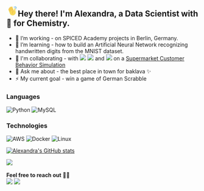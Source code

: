 <h2><img src="./assets/hand-wave.gif" width='30'>Hey there! I'm Alexandra, a Data Scientist with 💚 for Chemistry.</h2>

- 🔭 I’m working - on SPICED Academy projects in Berlin, Germany.
- 🌱 I’m learning - how to build an Artificial Neural Network recognizing handwritten digits from the MNIST dataset.
- 🎯 I'm collaborating - with <a href="https://github.com/AlphanAksoyoglu/"><img src="https://img.shields.io/badge/-Alphan-0077B5?style=plastic&logo=GitHub&logoColor=white"/></a> <a href="https://github.com/pavrmk"><img src="https://img.shields.io/badge/-Pavel-0077B5?style=plastic&logo=GitHub&logoColor=white"/></a> and <a href="https://github.com/lenaromanenko"><img src="https://img.shields.io/badge/-Lena-0077B5?style=plastic&logo=GitHub&logoColor=white"/></a> on a [Supermarket Customer Behavior Simulation](https://github.com/lenaromanenko/markov_simulation)
- 💬 Ask me about - the best place in town for baklava ✨
- ⚡ My current goal - win a game of German Scrabble

### Languages

![Python](https://img.shields.io/badge/-Python-000?&logo=python&?logoWidth=10)
![MySQL](https://img.shields.io/badge/-MYSQL-000?&logo=MySQL&logoColor=white?logoWidth=10)

### Technologies

![AWS](https://img.shields.io/badge/-AWS-000?&logo=Amazon-AWS&logoColor=FF9900)
![Docker](https://img.shields.io/badge/-Docker-000?&logo=Docker)
![Linux](https://img.shields.io/badge/-Linux-000?&logo=Linux&logoColor=FCC624)

[![Alexandra's GitHub stats](https://github-readme-stats.vercel.app/api?username=ai-aksoyoglu&count_private=true&show_icons=true&theme=chartreuse-dark&hide_title=true)](https://github.com/ai-aksoyoglu/github-readme-stats)

![](https://komarev.com/ghpvc/?username=ai-aksoyoglu&color=brightgreen&label=hits+👀)

__Feel free to reach out__ 🤝🏻  
<a href="https://www.linkedin.com/in/alexandra-irina-aksoyo%C4%9Flu-4722b575"><img src="https://img.shields.io/badge/-Connect-0077B5?style=plastic&logo=Linkedin&logoColor=white"/></a>
<a href="mailto:ai-aksoyoglu@protonmail.com"><img src="https://img.shields.io/badge/-ai&minus;aksoyoglu@protonmail.com-D14836?style=plastic&logo=ProtonMail&logoColor=white"/></a>


<!--
<a href="mailto:ai-aksoyoglu@protonmail.com"><img src="https://img.shields.io/badge/-ai&minus;aksoyoglu@protonmail.com-D14836?style=splastic&logo=ProtonMail&logoColor=white&Color=#195340"/></a>

__Feel free to reach out__ [<img align="left" alt="linkedin" width="25px" src="assets/linkedin.png" />](https://www.linkedin.com/in/alexandra-irina-aksoyo%C4%9Flu-4722b575/)&nbsp;&nbsp;&nbsp;[<img alt="email" width="29px" src="assets/gmail.png" />](mailto:ai-aksoyoglu@protonmail.com) 
**ai-aksoyoglu/ai-aksoyoglu** is a ✨ _special_ ✨ repository because its `README.md` (this file) appears on your GitHub profile.

Here are some ideas to get you started:

- 🔭 I’m currently working on ...
- 🌱 I’m currently learning ...
- 👯 I’m looking to collaborate on ...
- 🤔 I’m looking for help with ...
- 💬 Ask me about ...
- 📫 How to reach me: ...
- 😄 Pronouns: ...
- ⚡ Fun fact: ...
-->
